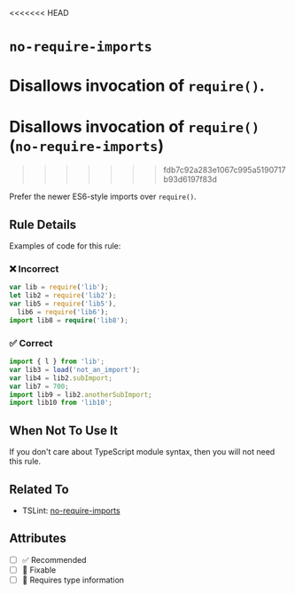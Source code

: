 <<<<<<< HEAD
# `no-require-imports`

Disallows invocation of `require()`.
=======
# Disallows invocation of `require()` (`no-require-imports`)
>>>>>>> fdb7c92a283e1067c995a5190717b93d6197f83d

Prefer the newer ES6-style imports over `require()`.

## Rule Details

Examples of code for this rule:

<!--tabs-->

### ❌ Incorrect

```ts
var lib = require('lib');
let lib2 = require('lib2');
var lib5 = require('lib5'),
  lib6 = require('lib6');
import lib8 = require('lib8');
```

### ✅ Correct

```ts
import { l } from 'lib';
var lib3 = load('not_an_import');
var lib4 = lib2.subImport;
var lib7 = 700;
import lib9 = lib2.anotherSubImport;
import lib10 from 'lib10';
```

## When Not To Use It

If you don't care about TypeScript module syntax, then you will not need this rule.

## Related To

- TSLint: [no-require-imports](https://palantir.github.io/tslint/rules/no-require-imports/)

## Attributes

- [ ] ✅ Recommended
- [ ] 🔧 Fixable
- [ ] 💭 Requires type information
